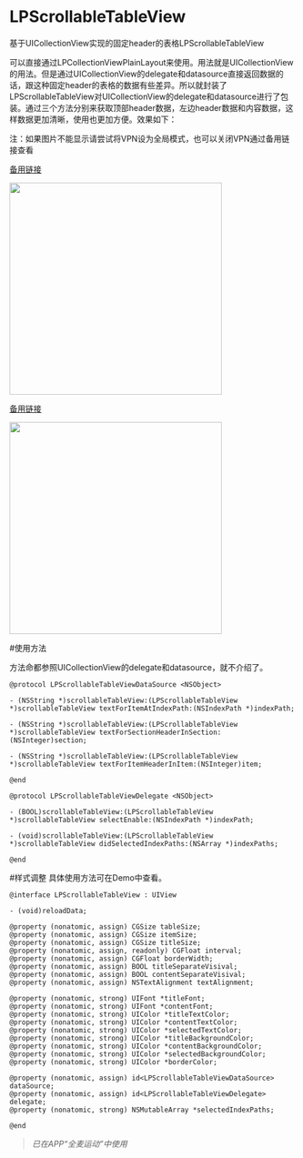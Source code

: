 # LPScrollableTableView

基于UICollectionView实现的固定header的表格LPScrollableTableView

可以直接通过LPCollectionViewPlainLayout来使用。用法就是UICollectionView的用法。但是通过UICollectionView的delegate和datasource直接返回数据的话，跟这种固定header的表格的数据有些差异。所以就封装了LPScrollableTableView对UICollectionView的delegate和datasource进行了包装。通过三个方法分别来获取顶部header数据，左边header数据和内容数据，这样数据更加清晰，使用也更加方便。效果如下：

注：如果图片不能显示请尝试将VPN设为全局模式，也可以关闭VPN通过备用链接查看

[备用链接](http://g.picphotos.baidu.com/album/s%3D680%3Bq%3D90/sign=fdab84b5fe1986184547ec8c7ad65f4e/4ec2d5628535e5dda9a1a40b70c6a7efcf1b6250.jpg)

<img src = "https://github.com/xiaofei86/LPScrollableTableView/raw/master/Images/1.gif" width = 373>

[备用链接](http://h.picphotos.baidu.com/album/s%3D680%3Bq%3D90/sign=7d23e6eb4dfbfbedd859357748cb860b/a044ad345982b2b7f72e4e1037adcbef77099bb4.jpg)

<img src = "https://github.com/xiaofei86/LPScrollableTableView/raw/master/Images/2.png" width = 373>

#使用方法

方法命都参照UICollectionView的delegate和datasource，就不介绍了。

	@protocol LPScrollableTableViewDataSource <NSObject>
	
	- (NSString *)scrollableTableView:(LPScrollableTableView *)scrollableTableView textForItemAtIndexPath:(NSIndexPath *)indexPath;
	
	- (NSString *)scrollableTableView:(LPScrollableTableView *)scrollableTableView textForSectionHeaderInSection:(NSInteger)section;
	
	- (NSString *)scrollableTableView:(LPScrollableTableView *)scrollableTableView textForItemHeaderInItem:(NSInteger)item;
	
	@end
	
	@protocol LPScrollableTableViewDelegate <NSObject>
	
	- (BOOL)scrollableTableView:(LPScrollableTableView *)scrollableTableView selectEnable:(NSIndexPath *)indexPath;
	
	- (void)scrollableTableView:(LPScrollableTableView *)scrollableTableView didSelectedIndexPaths:(NSArray *)indexPaths;
	
	@end
	
#样式调整
具体使用方法可在Demo中查看。

	@interface LPScrollableTableView : UIView
	
	- (void)reloadData;
	
	@property (nonatomic, assign) CGSize tableSize;
	@property (nonatomic, assign) CGSize itemSize;
	@property (nonatomic, assign) CGSize titleSize;
	@property (nonatomic, assign, readonly) CGFloat interval;
	@property (nonatomic, assign) CGFloat borderWidth;
	@property (nonatomic, assign) BOOL titleSeparateVisival;
	@property (nonatomic, assign) BOOL contentSeparateVisival;
	@property (nonatomic, assign) NSTextAlignment textAlignment;
	
	@property (nonatomic, strong) UIFont *titleFont;
	@property (nonatomic, strong) UIFont *contentFont;
	@property (nonatomic, strong) UIColor *titleTextColor;
	@property (nonatomic, strong) UIColor *contentTextColor;
	@property (nonatomic, strong) UIColor *selectedTextColor;
	@property (nonatomic, strong) UIColor *titleBackgroundColor;
	@property (nonatomic, strong) UIColor *contentBackgroundColor;
	@property (nonatomic, strong) UIColor *selectedBackgroundColor;
	@property (nonatomic, strong) UIColor *borderColor;
	
	@property (nonatomic, assign) id<LPScrollableTableViewDataSource> dataSource;
	@property (nonatomic, assign) id<LPScrollableTableViewDelegate> delegate;
	@property (nonatomic, strong) NSMutableArray *selectedIndexPaths;
	
	@end

>*已在APP“全麦运动”中使用*


